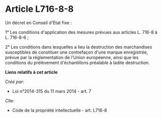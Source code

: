 # Article L716-8-8

Un décret en Conseil d'Etat fixe : 

1° Les conditions d'application des mesures prévues aux articles L. 716-8 à L. 716-8-6 ; 

2° Les conditions dans lesquelles a lieu la destruction des marchandises susceptibles de constituer une contrefaçon d'une
marque enregistrée, prévue par la réglementation de l'Union européenne, ainsi que les conditions du prélèvement
d'échantillons préalable à ladite destruction.

**Liens relatifs à cet article**

_Créé par_:

  - Loi n°2014-315 du 11 mars 2014 - art. 7

_Cite_:

  - Code de la propriété intellectuelle - art. L716-8
